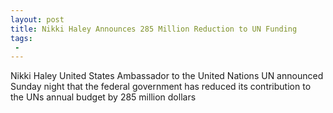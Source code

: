 ```yaml
---
layout: post
title: Nikki Haley Announces 285 Million Reduction to UN Funding
tags:
 -
---
```

Nikki Haley United States Ambassador to the United Nations UN announced Sunday night that the federal government has reduced its contribution to the UNs annual budget by 285 million dollars
